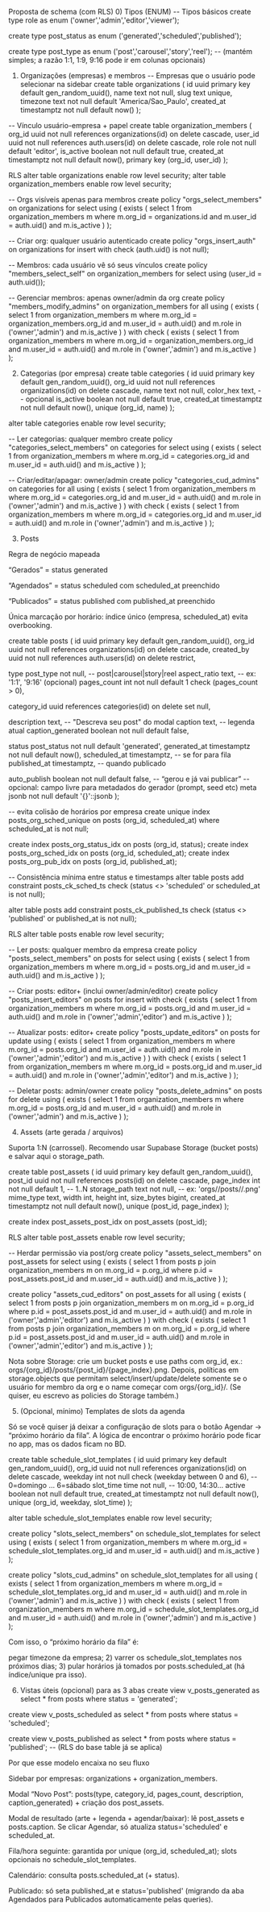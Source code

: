 Proposta de schema (com RLS) 0) Tipos (ENUM)
-- Tipos básicos
create type role as enum ('owner','admin','editor','viewer');

create type post_status as enum ('generated','scheduled','published');

create type post_type as enum ('post','carousel','story','reel');
-- (mantém simples; a razão 1:1, 1:9, 9:16 pode ir em colunas opcionais)

1. Organizações (empresas) e membros
   -- Empresas que o usuário pode selecionar na sidebar
   create table organizations (
   id uuid primary key default gen_random_uuid(),
   name text not null,
   slug text unique,
   timezone text not null default 'America/Sao_Paulo',
   created_at timestamptz not null default now()
   );

-- Vínculo usuário-empresa + papel
create table organization_members (
org_id uuid not null references organizations(id) on delete cascade,
user_id uuid not null references auth.users(id) on delete cascade,
role role not null default 'editor',
is_active boolean not null default true,
created_at timestamptz not null default now(),
primary key (org_id, user_id)
);

RLS
alter table organizations enable row level security;
alter table organization_members enable row level security;

-- Orgs visíveis apenas para membros
create policy "orgs_select_members"
on organizations for select
using (
exists (
select 1 from organization_members m
where m.org_id = organizations.id
and m.user_id = auth.uid()
and m.is_active
)
);

-- Criar org: qualquer usuário autenticado
create policy "orgs_insert_auth"
on organizations for insert
with check (auth.uid() is not null);

-- Membros: cada usuário vê só seus vínculos
create policy "members_select_self"
on organization_members for select
using (user_id = auth.uid());

-- Gerenciar membros: apenas owner/admin da org
create policy "members_modify_admins"
on organization_members for all
using (
exists (
select 1 from organization_members m
where m.org_id = organization_members.org_id
and m.user_id = auth.uid()
and m.role in ('owner','admin')
and m.is_active
)
)
with check (
exists (
select 1 from organization_members m
where m.org_id = organization_members.org_id
and m.user_id = auth.uid()
and m.role in ('owner','admin')
and m.is_active
)
);

2. Categorias (por empresa)
   create table categories (
   id uuid primary key default gen_random_uuid(),
   org_id uuid not null references organizations(id) on delete cascade,
   name text not null,
   color_hex text, -- opcional
   is_active boolean not null default true,
   created_at timestamptz not null default now(),
   unique (org_id, name)
   );

alter table categories enable row level security;

-- Ler categorias: qualquer membro
create policy "categories_select_members"
on categories for select
using (
exists (
select 1 from organization_members m
where m.org_id = categories.org_id
and m.user_id = auth.uid()
and m.is_active
)
);

-- Criar/editar/apagar: owner/admin
create policy "categories_cud_admins"
on categories for all
using (
exists (
select 1 from organization_members m
where m.org_id = categories.org_id
and m.user_id = auth.uid()
and m.role in ('owner','admin')
and m.is_active
)
)
with check (
exists (
select 1 from organization_members m
where m.org_id = categories.org_id
and m.user_id = auth.uid()
and m.role in ('owner','admin')
and m.is_active
)
);

3. Posts

Regra de negócio mapeada

“Gerados” = status generated

“Agendados” = status scheduled com scheduled_at preenchido

“Publicados” = status published com published_at preenchido

Única marcação por horário: índice único (empresa, scheduled_at) evita overbooking.

create table posts (
id uuid primary key default gen_random_uuid(),
org_id uuid not null references organizations(id) on delete cascade,
created_by uuid not null references auth.users(id) on delete restrict,

type post_type not null, -- post|carousel|story|reel
aspect_ratio text, -- ex: '1:1', '9:16' (opcional)
pages_count int not null default 1 check (pages_count > 0),

category_id uuid references categories(id) on delete set null,

description text, -- "Descreva seu post" do modal
caption text, -- legenda atual
caption_generated boolean not null default false,

status post_status not null default 'generated',
generated_at timestamptz not null default now(),
scheduled_at timestamptz, -- se for para fila
published_at timestamptz, -- quando publicado

auto_publish boolean not null default false, -- “gerou e já vai publicar”
-- opcional: campo livre para metadados do gerador (prompt, seed etc)
meta jsonb not null default '{}'::jsonb
);

-- evita colisão de horários por empresa
create unique index posts_org_sched_unique
on posts (org_id, scheduled_at)
where scheduled_at is not null;

create index posts_org_status_idx on posts (org_id, status);
create index posts_org_sched_idx on posts (org_id, scheduled_at);
create index posts_org_pub_idx on posts (org_id, published_at);

-- Consistência mínima entre status e timestamps
alter table posts add constraint posts_ck_sched_ts
check (status <> 'scheduled' or scheduled_at is not null);

alter table posts add constraint posts_ck_published_ts
check (status <> 'published' or published_at is not null);

RLS
alter table posts enable row level security;

-- Ler posts: qualquer membro da empresa
create policy "posts_select_members"
on posts for select
using (
exists (
select 1 from organization_members m
where m.org_id = posts.org_id
and m.user_id = auth.uid()
and m.is_active
)
);

-- Criar posts: editor+ (inclui owner/admin/editor)
create policy "posts_insert_editors"
on posts for insert
with check (
exists (
select 1 from organization_members m
where m.org_id = posts.org_id
and m.user_id = auth.uid()
and m.role in ('owner','admin','editor')
and m.is_active
)
);

-- Atualizar posts: editor+
create policy "posts_update_editors"
on posts for update
using (
exists (
select 1 from organization_members m
where m.org_id = posts.org_id
and m.user_id = auth.uid()
and m.role in ('owner','admin','editor')
and m.is_active
)
)
with check (
exists (
select 1 from organization_members m
where m.org_id = posts.org_id
and m.user_id = auth.uid()
and m.role in ('owner','admin','editor')
and m.is_active
)
);

-- Deletar posts: admin/owner
create policy "posts_delete_admins"
on posts for delete
using (
exists (
select 1 from organization_members m
where m.org_id = posts.org_id
and m.user_id = auth.uid()
and m.role in ('owner','admin')
and m.is_active
)
);

4. Assets (arte gerada / arquivos)

Suporta 1:N (carrossel). Recomendo usar Supabase Storage (bucket posts) e salvar aqui o storage_path.

create table post_assets (
id uuid primary key default gen_random_uuid(),
post_id uuid not null references posts(id) on delete cascade,
page_index int not null default 1, -- 1..N
storage_path text not null, -- ex: 'orgs/<org>/posts/<post>/<n>.png'
mime_type text,
width int,
height int,
size_bytes bigint,
created_at timestamptz not null default now(),
unique (post_id, page_index)
);

create index post_assets_post_idx on post_assets (post_id);

RLS
alter table post_assets enable row level security;

-- Herdar permissão via post/org
create policy "assets_select_members"
on post_assets for select
using (
exists (
select 1 from posts p
join organization_members m on m.org_id = p.org_id
where p.id = post_assets.post_id
and m.user_id = auth.uid()
and m.is_active
)
);

create policy "assets_cud_editors"
on post_assets for all
using (
exists (
select 1 from posts p
join organization_members m on m.org_id = p.org_id
where p.id = post_assets.post_id
and m.user_id = auth.uid()
and m.role in ('owner','admin','editor')
and m.is_active
)
)
with check (
exists (
select 1 from posts p
join organization_members m on m.org_id = p.org_id
where p.id = post_assets.post_id
and m.user_id = auth.uid()
and m.role in ('owner','admin','editor')
and m.is_active
)
);

Nota sobre Storage: crie um bucket posts e use paths com org_id, ex.:
orgs/{org_id}/posts/{post_id}/{page_index}.png.
Depois, políticas em storage.objects que permitam select/insert/update/delete somente se o usuário for membro da org e o name começar com orgs/{org_id}/. (Se quiser, eu escrevo as policies do Storage também.)

5. (Opcional, mínimo) Templates de slots da agenda

Só se você quiser já deixar a configuração de slots para o botão Agendar → “próximo horário da fila”. A lógica de encontrar o próximo horário pode ficar no app, mas os dados ficam no BD.

create table schedule_slot_templates (
id uuid primary key default gen_random_uuid(),
org_id uuid not null references organizations(id) on delete cascade,
weekday int not null check (weekday between 0 and 6), -- 0=domingo ... 6=sábado
slot_time time not null, -- 10:00, 14:30...
active boolean not null default true,
created_at timestamptz not null default now(),
unique (org_id, weekday, slot_time)
);

alter table schedule_slot_templates enable row level security;

create policy "slots_select_members"
on schedule_slot_templates for select
using (
exists (
select 1 from organization_members m
where m.org_id = schedule_slot_templates.org_id
and m.user_id = auth.uid()
and m.is_active
)
);

create policy "slots_cud_admins"
on schedule_slot_templates for all
using (
exists (
select 1 from organization_members m
where m.org_id = schedule_slot_templates.org_id
and m.user_id = auth.uid()
and m.role in ('owner','admin')
and m.is_active
)
)
with check (
exists (
select 1 from organization_members m
where m.org_id = schedule_slot_templates.org_id
and m.user_id = auth.uid()
and m.role in ('owner','admin')
and m.is_active
)
);

Com isso, o “próximo horário da fila” é:

pegar timezone da empresa; 2) varrer os schedule_slot_templates nos próximos dias; 3) pular horários já tomados por posts.scheduled_at (há índice/unique pra isso).

6. Vistas úteis (opcional) para as 3 abas
   create view v_posts_generated as
   select \* from posts where status = 'generated';

create view v_posts_scheduled as
select \* from posts where status = 'scheduled';

create view v_posts_published as
select \* from posts where status = 'published';
-- (RLS do base table já se aplica)

Por que esse modelo encaixa no seu fluxo

Sidebar por empresas: organizations + organization_members.

Modal “Novo Post”: posts(type, category_id, pages_count, description, caption_generated) + criação dos post_assets.

Modal de resultado (arte + legenda + agendar/baixar): lê post_assets e posts.caption. Se clicar Agendar, só atualiza status='scheduled' e scheduled_at.

Fila/hora seguinte: garantida por unique (org_id, scheduled_at); slots opcionais no schedule_slot_templates.

Calendário: consulta posts.scheduled_at (+ status).

Publicado: só seta published_at e status='published' (migrando da aba Agendados para Publicados automaticamente pelas queries).
